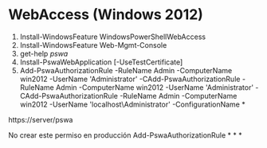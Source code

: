 # WebAccess (Windows 2012)
1. Install-WindowsFeature WindowsPowerShellWebAccess
1. Install-WindowsFeature Web-Mgmt-Console
1. get-help *pswa*
1. Install-PswaWebApplication [-UseTestCertificate]
1. Add-PswaAuthorizationRule -RuleName Admin -ComputerName win2012 -UserName 'Administrator' -CAdd-PswaAuthorizationRule -RuleName Admin -ComputerName win2012 -UserName 'Administrator' -CAdd-PswaAuthorizationRule -RuleName Admin -ComputerName win2012 -UserName 'localhost\Administrator' -ConfigurationName *

https://server/pswa

No crear este permiso en producción
Add-PswaAuthorizationRule * * *